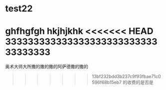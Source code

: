 # test22
ghfhgfgh
hkjhjkhk
<<<<<<< HEAD
33333333333333333333333333333333333
=======
奥术大师大所撒的撒的撒的阿萨德撒的撒的
>>>>>>> 13bf232bdd3b237c9f93fbae71c0596f68b15eb7
的收费的是否是